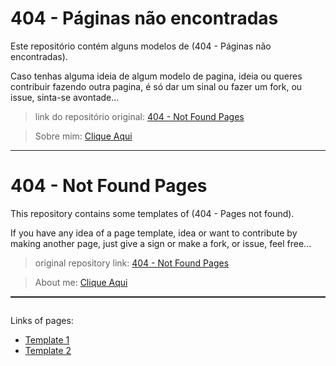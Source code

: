 # 404 - Páginas não encontradas

Este repositório contém alguns modelos de (404 - Páginas não encontradas).

Caso tenhas alguma ideia de algum modelo de pagina, ideia ou queres contribuir fazendo outra pagina, é só dar um sinal ou fazer um fork, ou issue, sinta-se avontade...

> link do repositório original: <a href="https://github.com/manuelhonoredesousa/404-Not_Found_Pages" target="_blank">404 - Not Found Pages</a>

> Sobre mim: <a href="https://linktr.ee/manueldesousa" target="_blank">Clique Aqui</a>

<hr/>

# 404 - Not Found Pages

This repository contains some templates of (404 - Pages not found).

If you have any idea of a page template, idea or want to contribute by making another page, just give a sign or make a fork, or issue, feel free...

> original repository link: <a href="https://github.com/manuelhonoredesousa/404-Not_Found_Pages" target="_blank">404 - Not Found Pages</a>

> About me: <a href="https://linktr.ee/manueldesousa" target="_blank">Clique Aqui</a>

<div style="border-top: 2px solid; padding-top: 1em">
    <p>Links of pages:</p>
        <ul>
        <li><a href="https://template-0001.netlify.app" target="_blank">Template 1</a></li>
        <li><a href="https://template-0002.netlify.app" target="_blank">Template 2</a></li>
    </ul>
</div>
